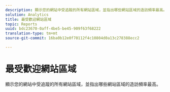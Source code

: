 ```yaml
---
description: 顯示您的網站中受追蹤的所有網站區域，並指出哪些網站區域的造訪頻率最高。
solution: Analytics
title: 最受歡迎網站區域
topic: Reports
uuid: bdc23670-0aff-4be5-be45-909f63f68222
translation-type: tm+mt
source-git-commit: 16ba0b12e0f70112f4c10804d0a13c278388ecc2

---
```



# 最受歡迎網站區域

顯示您的網站中受追蹤的所有網站區域，並指出哪些網站區域的造訪頻率最高。

